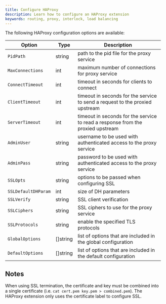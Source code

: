 ```yaml
---
title: Configure HAProxy
description: Learn how to configure an HAProxy extension
keywords: routing, proxy, interlock, load balancing
---
```


The following HAProxy configuration options are available:

| Option | Type | Description |
| --- | --- | --- |
| `PidPath` | string | path to the pid file for the proxy service |
| `MaxConnections` | int | maximum number of connections for proxy service |
| `ConnectTimeout` | int | timeout in seconds for clients to connect |
| `ClientTimeout` | int | timeout in seconds for the service to send a request to the proxied upstream |
| `ServerTimeout` | int | timeout in seconds for the service to read a response from the proxied upstream |
| `AdminUser` | string | username to be used with authenticated access to the proxy service |
| `AdminPass` | string | password to be used with authenticated access to the proxy service |
| `SSLOpts` | string | options to be passed when configuring SSL |
| `SSLDefaultDHParam` | int | size of DH parameters |
| `SSLVerify` | string | SSL client verification |
| `SSLCiphers` | string | SSL ciphers to use for the proxy service |
| `SSLProtocols` | string | enable the specified TLS protocols |
| `GlobalOptions` | []string | list of options that are included in the global configuration |
| `DefaultOptions` | []string | list of options that are included in the default configuration |

## Notes

When using SSL termination, the certificate and key must be combined into a single certificate (i.e. `cat cert.pem key.pem > combined.pem`).  The HAProxy extension only uses the certificate label to configure SSL.
